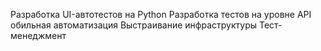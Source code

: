 Разработка UI-автотестов на Python
Разработка тестов на уровне API
обильная автоматизация
Выстраивание инфраструктуры
Тест-менеджмент